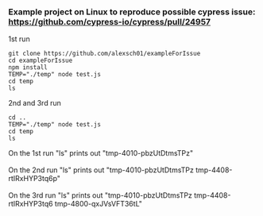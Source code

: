 ### Example project on Linux to reproduce possible cypress issue: https://github.com/cypress-io/cypress/pull/24957

1st run
```
git clone https://github.com/alexsch01/exampleForIssue
cd exampleForIssue
npm install
TEMP="./temp" node test.js
cd temp
ls
```
2nd and 3rd run
```
cd ..
TEMP="./temp" node test.js
cd temp
ls
```
On the 1st run "ls" prints out "tmp-4010-pbzUtDtmsTPz"\
\
On the 2nd run "ls" prints out "tmp-4010-pbzUtDtmsTPz  tmp-4408-rtIRxHYP3tq6p"\
\
On the 3rd run "ls" prints out "tmp-4010-pbzUtDtmsTPz  tmp-4408-rtIRxHYP3tq6  tmp-4800-qxJVsVFT36tL"
